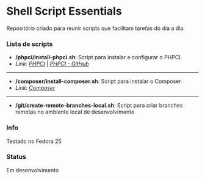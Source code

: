 # Shell Script Essentials

Repositório criado para reunir scripts que facilitam tarefas do dia a dia.

### Lista de scripts

- **/phpci/install-phpci.sh**: Script para instalar e configurar o PHPCI.
- *Link: [PHPCI](https://www.phptesting.org/)* | *[PHPCI - GitHub](https://github.com/block8/phpci)*

---

- **/composer/install-composer.sh**: Script para instalar o Composer.
- *Link: [Composer](https://getcomposer.org/)*

---

- **/git/create-remote-branches-local.sh**: Script para criar branches remotas no ambiente local de desenvolvimento

### Info
Testado no Fedora 25

### Status
Em desenvolvimento